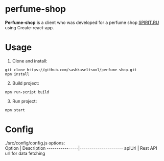 # perfume-shop

**Perfume-shop** is a client who was developed for a perfume shop [SPIRIT.RU](http://perfume-shop-spirit.ru) using Create-react-app. 

# Usage
1. Clone and install:  
```
git clone https://github.com/sashkaseltsov1/perfume-shop.git
npm install
```
2. Build project:  
```
npm run-script build 
```
3. Run project:  
```
npm start 
```
# Config
./src/config/config.js options:  
Option          | Description
----------------|----------------------
apiUrl           | Rest API url for data fetching
